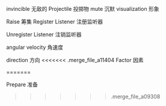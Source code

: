 invincible 无敌的
Projectile 投掷物
mute 沉默
visualization 形象

Raise 筹集
Register Listener 注册监听器

Unregister Listener 注销监听器

angular velocity  角速度

direction 方向
<<<<<<< .merge_file_a11404
Factor 因素

=======

Prepare 准备
>>>>>>> .merge_file_a09308

